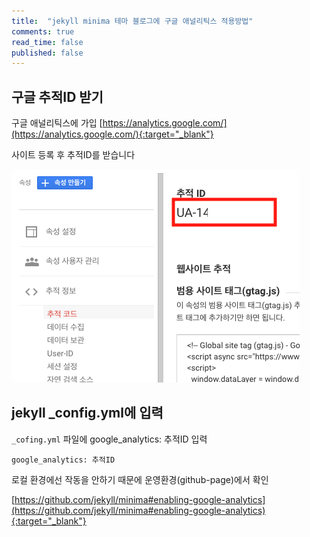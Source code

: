 ```yaml
---
title:  "jekyll minima 테마 블로그에 구글 애널리틱스 적용방법"
comments: true
read_time: false
published: false
---
```


## 구글 추적ID 받기
구글 애널리틱스에 가입 [https://analytics.google.com/](https://analytics.google.com/){:target="_blank"}

사이트 등록 후 추적ID를 받습니다

![구글 애널리틱스 추적ID](/assets/images/20200330/google-analytics-trackid.png)

## jekyll _config.yml에 입력

<code>_cofing.yml</code> 파일에 google_analytics: 추적ID 입력

    google_analytics: 추적ID

로컬 환경에선 작동을 안하기 때문에 운영환경(github-page)에서 확인

[https://github.com/jekyll/minima#enabling-google-analytics](https://github.com/jekyll/minima#enabling-google-analytics){:target="_blank"}